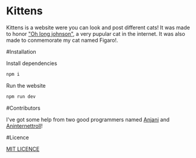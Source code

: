 # Kittens

Kittens is a website were you can look and post different cats! It was made to honor ["Oh long johnson"](https://www.youtube.com/watch?v=kkwiQmGWK4c), a very pupular cat in the internet. It was also made 
to conmemorate my cat named Figaro!.

#Installation

Install dependencies

```bash
npm i
```
Run the website 

```bash
npm run dev
```

#Contributors

I've got some help from two good programmers named [Anjani](https://github.com/anjani-ch) and [Aninternettroll](https://github.com/aninternettroll)!

#Licence 

[MIT LICENCE]()
